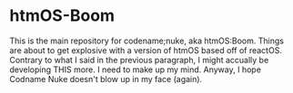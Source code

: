 # htmOS-Boom
This is the main repository for codename;nuke, aka htmOS:Boom. Things are about to get explosive with a version of htmOS based off of reactOS. Contrary to what I said in the previous paragraph, I might accually be developing THIS more. I need to make up my mind. Anyway, I hope Codname Nuke doesn't blow up in my face (again).
